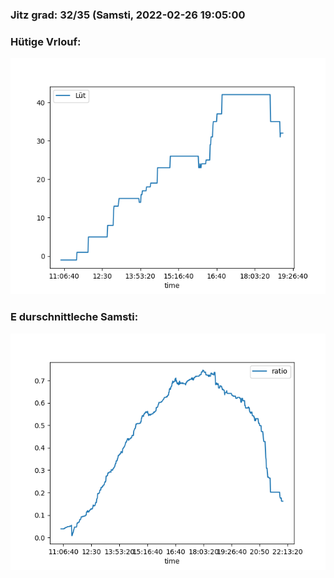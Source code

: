 ### Jitz grad: 32/35 (Samsti, 2022-02-26 19:05:00

### Hütige Vrlouf:
![Graph](Today.png)

### E durschnittleche Samsti:
![Graph](Samsti.png)